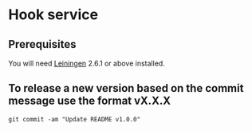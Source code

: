 # Hook service

## Prerequisites

You will need [Leiningen][1] 2.6.1 or above installed.

[1]: https://github.com/technomancy/leiningen

## To release a new version based on the commit message use the format vX.X.X

    git commit -am "Update README v1.0.0"
